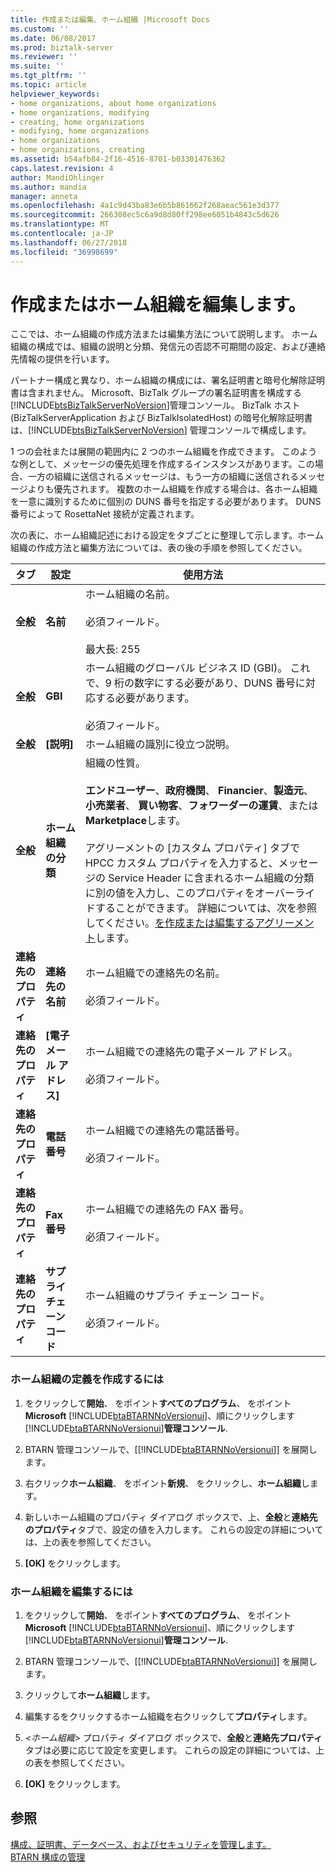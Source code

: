 ```yaml
---
title: 作成または編集、ホーム組織 |Microsoft Docs
ms.custom: ''
ms.date: 06/08/2017
ms.prod: biztalk-server
ms.reviewer: ''
ms.suite: ''
ms.tgt_pltfrm: ''
ms.topic: article
helpviewer_keywords:
- home organizations, about home organizations
- home organizations, modifying
- creating, home organizations
- modifying, home organizations
- home organizations
- home organizations, creating
ms.assetid: b54afb84-2f16-4516-8701-b03301476362
caps.latest.revision: 4
author: MandiOhlinger
ms.author: mandia
manager: anneta
ms.openlocfilehash: 4a1c9d43ba83e6b5b861662f268aeac561e3d377
ms.sourcegitcommit: 266308ec5c6a9d8d80ff298ee6051b4843c5d626
ms.translationtype: MT
ms.contentlocale: ja-JP
ms.lasthandoff: 06/27/2018
ms.locfileid: "36998699"
---
```

# <a name="creating-or-editing-a-home-organization"></a>作成またはホーム組織を編集します。
ここでは、ホーム組織の作成方法または編集方法について説明します。 ホーム組織の構成では、組織の説明と分類、発信元の否認不可期間の設定、および連絡先情報の提供を行います。  
  
 パートナー構成と異なり、ホーム組織の構成には、署名証明書と暗号化解除証明書は含まれません。 Microsoft、BizTalk グループの署名証明書を構成する[!INCLUDE[btsBizTalkServerNoVersion](../../includes/btsbiztalkservernoversion-md.md)]管理コンソール。 BizTalk ホスト (BizTalkServerApplication および BizTalkIsolatedHost) の暗号化解除証明書は、[!INCLUDE[btsBizTalkServerNoVersion](../../includes/btsbiztalkservernoversion-md.md)] 管理コンソールで構成します。  
  
 1 つの会社または展開の範囲内に 2 つのホーム組織を作成できます。 このような例として、メッセージの優先処理を作成するインスタンスがあります。この場合、一方の組織に送信されるメッセージは、もう一方の組織に送信されるメッセージよりも優先されます。 複数のホーム組織を作成する場合は、各ホーム組織を一意に識別するために個別の DUNS 番号を指定する必要があります。 DUNS 番号によって RosettaNet 接続が定義されます。  
  
 次の表に、ホーム組織記述における設定をタブごとに整理して示します。ホーム組織の作成方法と編集方法については、表の後の手順を参照してください。  
  
|タブ|設定|使用方法|  
|---------|-------------|-----------|  
|**全般**|**名前**|ホーム組織の名前。<br /><br /> 必須フィールド。<br /><br /> 最大長: 255|  
|**全般**|**GBI**|ホーム組織のグローバル ビジネス ID (GBI)。 これで、9 桁の数字にする必要があり、DUNS 番号に対応する必要があります。<br /><br /> 必須フィールド。|  
|**全般**|**[説明]**|ホーム組織の識別に役立つ説明。|  
|**全般**|**ホーム組織の分類**|組織の性質。<br /><br /> **エンドユーザー**、**政府機関**、 **Financier**、**製造元**、**小売業者**、 **買い物客**、**フォワーダーの運賃**、または**Marketplace**します。<br /><br /> アグリーメントの [カスタム プロパティ] タブで HPCC カスタム プロパティを入力すると、メッセージの Service Header に含まれるホーム組織の分類に別の値を入力し、このプロパティをオーバーライドすることができます。 詳細については、次を参照してください。[を作成または編集するアグリーメント](../../adapters-and-accelerators/accelerator-rosettanet/creating-or-editing-an-agreement.md)します。|  
|**連絡先のプロパティ**|**連絡先の名前**|ホーム組織での連絡先の名前。<br /><br /> 必須フィールド。|  
|**連絡先のプロパティ**|**[電子メール アドレス]**|ホーム組織での連絡先の電子メール アドレス。<br /><br /> 必須フィールド。|  
|**連絡先のプロパティ**|**電話番号**|ホーム組織での連絡先の電話番号。<br /><br /> 必須フィールド。|  
|**連絡先のプロパティ**|**Fax 番号**|ホーム組織での連絡先の FAX 番号。<br /><br /> 必須フィールド。|  
|**連絡先のプロパティ**|**サプライ チェーン コード**|ホーム組織のサプライ チェーン コード。<br /><br /> 必須フィールド。|  
  
### <a name="to-create-a-home-organization-definition"></a>ホーム組織の定義を作成するには  
  
1. をクリックして**開始**、 をポイント**すべてのプログラム**、 をポイント**Microsoft** [!INCLUDE[btaBTARNNoVersionui](../../includes/btabtarnnoversionui-md.md)]、順にクリックします[!INCLUDE[btaBTARNNoVersionui](../../includes/btabtarnnoversionui-md.md)]**管理コンソール**.  
  
2. BTARN 管理コンソールで、[[!INCLUDE[btaBTARNNoVersionui](../../includes/btabtarnnoversionui-md.md)]] を展開します。  
  
3. 右クリック**ホーム組織**、 をポイント**新規**、 をクリックし、**ホーム組織**します。  
  
4. 新しいホーム組織のプロパティ ダイアログ ボックスで、上、**全般**と**連絡先のプロパティ**タブで、設定の値を入力します。 これらの設定の詳細については、上の表を参照してください。  
  
5. **[OK]** をクリックします。  
  
### <a name="to-edit-a-home-organization"></a>ホーム組織を編集するには  
  
1. をクリックして**開始**、 をポイント**すべてのプログラム**、 をポイント**Microsoft** [!INCLUDE[btaBTARNNoVersionui](../../includes/btabtarnnoversionui-md.md)]、順にクリックします[!INCLUDE[btaBTARNNoVersionui](../../includes/btabtarnnoversionui-md.md)]**管理コンソール**.  
  
2. BTARN 管理コンソールで、[[!INCLUDE[btaBTARNNoVersionui](../../includes/btabtarnnoversionui-md.md)]] を展開します。  
  
3. クリックして**ホーム組織**します。  
  
4. 編集するをクリックするホーム組織を右クリックして**プロパティ**します。  
  
5. *\<ホーム組織\>* プロパティ ダイアログ ボックスで、**全般**と**連絡先プロパティ**タブは必要に応じて設定を変更します。 これらの設定の詳細については、上の表を参照してください。  
  
6. **[OK]** をクリックします。  
  
## <a name="see-also"></a>参照  
 [構成、証明書、データベース、およびセキュリティを管理します。](manage-configuration-certificates-databases-security.md)   
 [BTARN 構成の管理](../../adapters-and-accelerators/accelerator-rosettanet/administering-the-btarn-configuration.md)